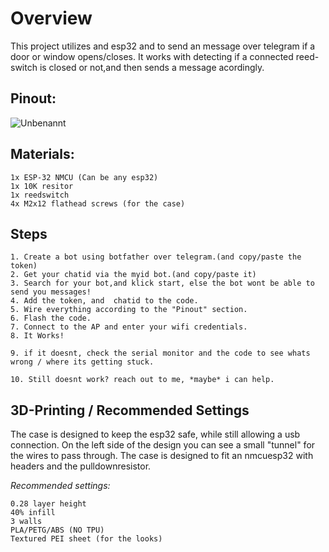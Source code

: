 # Overview

This project utilizes and esp32 and to send an message over telegram if a door or window opens/closes.
It works with detecting if a connected reed-switch is closed or not,and then sends a message acordingly.




## Pinout:
![Unbenannt](https://user-images.githubusercontent.com/114338337/218264072-3d505e95-0f1b-419e-9ada-8391d7e6b9ec.PNG)




## Materials:

```
1x ESP-32 NMCU (Can be any esp32)
1x 10K resitor
1x reedswitch
4x M2x12 flathead screws (for the case)
```

## Steps

```
1. Create a bot using botfather over telegram.(and copy/paste the token)
2. Get your chatid via the myid bot.(and copy/paste it)
3. Search for your bot,and klick start, else the bot wont be able to send you messages!
4. Add the token, and  chatid to the code.
5. Wire everything according to the "Pinout" section.
6. Flash the code.
7. Connect to the AP and enter your wifi credentials.
8. It Works!

9. if it doesnt, check the serial monitor and the code to see whats wrong / where its getting stuck.

10. Still doesnt work? reach out to me, *maybe* i can help.
```

## 3D-Printing / Recommended Settings 

The case is designed to keep the esp32 safe, while still allowing a usb connection.
On the left side of the design you can see a small "tunnel" for the wires to pass through.
The case is designed to fit an nmcuesp32 with headers and the pulldownresistor.

*Recommended settings:*

```
0.28 layer height
40% infill 
3 walls
PLA/PETG/ABS (NO TPU)
Textured PEI sheet (for the looks)
```

